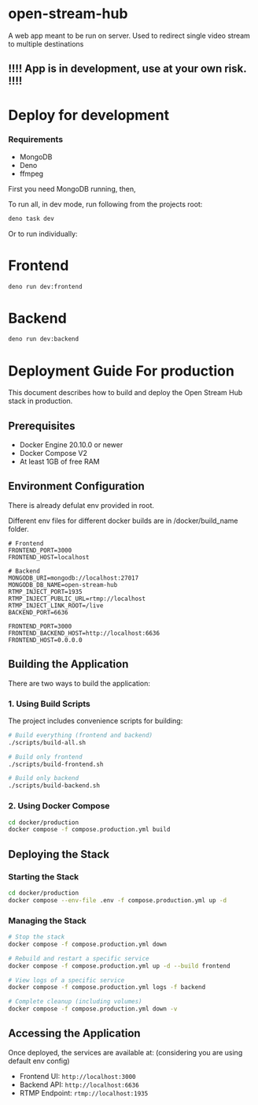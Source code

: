 # open-stream-hub
A web app meant to be run on server. Used to redirect single video stream to multiple destinations

## !!!! App is in development, use at your own risk. !!!!

# Deploy for development
### Requirements
- MongoDB
- Deno
- ffmpeg

First you need MongoDB running, then,


To run all, in dev mode, run following from the projects root:
```bash
deno task dev
```

Or to run individually:

# Frontend
```bash
deno run dev:frontend
```

# Backend
```bash
deno run dev:backend
```

# Deployment Guide For production

This document describes how to build and deploy the Open Stream Hub stack in production.

## Prerequisites

- Docker Engine 20.10.0 or newer
- Docker Compose V2
- At least 1GB of free RAM

## Environment Configuration
There is already defulat env provided in root.

Different env files for different docker builds are in /docker/build_name folder.
```env
# Frontend
FRONTEND_PORT=3000
FRONTEND_HOST=localhost

# Backend
MONGODB_URI=mongodb://localhost:27017
MONGODB_DB_NAME=open-stream-hub
RTMP_INJECT_PORT=1935
RTMP_INJECT_PUBLIC_URL=rtmp://localhost
RTMP_INJECT_LINK_ROOT=/live
BACKEND_PORT=6636

FRONTEND_PORT=3000
FRONTEND_BACKEND_HOST=http://localhost:6636
FRONTEND_HOST=0.0.0.0
```

## Building the Application

There are two ways to build the application:

### 1. Using Build Scripts

The project includes convenience scripts for building:

```bash
# Build everything (frontend and backend)
./scripts/build-all.sh

# Build only frontend
./scripts/build-frontend.sh

# Build only backend
./scripts/build-backend.sh
```

### 2. Using Docker Compose

```bash
cd docker/production
docker compose -f compose.production.yml build
```

## Deploying the Stack

### Starting the Stack

```bash
cd docker/production
docker compose --env-file .env -f compose.production.yml up -d
```

### Managing the Stack

```bash
# Stop the stack
docker compose -f compose.production.yml down

# Rebuild and restart a specific service
docker compose -f compose.production.yml up -d --build frontend

# View logs of a specific service
docker compose -f compose.production.yml logs -f backend

# Complete cleanup (including volumes)
docker compose -f compose.production.yml down -v
```

## Accessing the Application

Once deployed, the services are available at:
(considering you are using default env config)

- Frontend UI: `http://localhost:3000`
- Backend API: `http://localhost:6636`
- RTMP Endpoint: `rtmp://localhost:1935`
